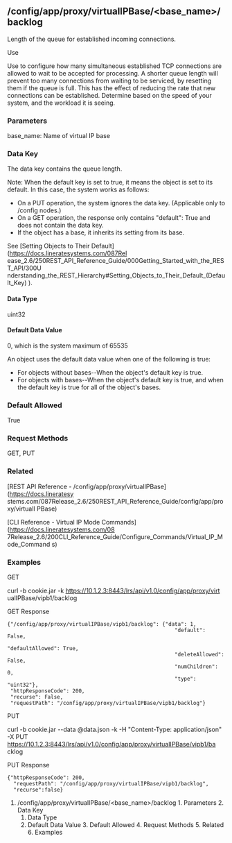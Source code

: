 ## /config/app/proxy/virtualIPBase/<base_name>/backlog

Length of the queue for established incoming connections.

Use

Use to configure how many simultaneous established TCP connections are allowed
to wait to be accepted for processing. A shorter queue length will prevent too
many connections from waiting to be serviced, by resetting them if the queue
is full. This has the effect of reducing the rate that new connections can be
established. Determine based on the speed of your system, and the workload it
is seeing.

### Parameters

base_name: Name of virtual IP base

### Data Key

The data key contains the queue length.

Note: When the default key is set to true, it means the object is set to its
default. In this case, the system works as follows:

  * On a PUT operation, the system ignores the data key. (Applicable only to /config nodes.)
  * On a GET operation, the response only contains "default": True and does not contain the data key.
  * If the object has a base, it inherits its setting from its base.

See [Setting Objects to Their Default](https://docs.lineratesystems.com/087Rel
ease_2.6/250REST_API_Reference_Guide/000Getting_Started_with_the_REST_API/300U
nderstanding_the_REST_Hierarchy#Setting_Objects_to_Their_Default_(Default_Key)
).

#### Data Type

uint32

#### Default Data Value

0, which is the system maximum of 65535

An object uses the default data value when one of the following is true:

  * For objects without bases--When the object's default key is true.
  * For objects with bases--When the object's default key is true, and when the default key is true for all of the object's bases.

### Default Allowed

True

### Request Methods

GET, PUT

### Related

[REST API Reference - /config/app/proxy/virtualIPBase](https://docs.lineratesy
stems.com/087Release_2.6/250REST_API_Reference_Guide/config/app/proxy/virtualI
PBase)

[CLI Reference - Virtual IP Mode Commands](https://docs.lineratesystems.com/08
7Release_2.6/200CLI_Reference_Guide/Configure_Commands/Virtual_IP_Mode_Command
s)

### Examples

GET

curl -b cookie.jar -k https://10.1.2.3:8443/lrs/api/v1.0/config/app/proxy/virt
ualIPBase/vipb1/backlog

GET Response

    
    
    {"/config/app/proxy/virtualIPBase/vipb1/backlog": {"data": 1,
                                                          "default": False,
                                                          "defaultAllowed": True,
                                                          "deleteAllowed": False,
                                                          "numChildren": 0,
                                                          "type": "uint32"},
     "httpResponseCode": 200,
     "recurse": False,
     "requestPath": "/config/app/proxy/virtualIPBase/vipb1/backlog"}
    

PUT

curl -b cookie.jar --data @data.json -k -H "Content-Type: application/json" -X
PUT https://10.1.2.3:8443/lrs/api/v1.0/config/app/proxy/virtualIPBase/vipb1/ba
cklog

PUT Response

    
    
    {"httpResponseCode": 200,
      "requestPath": "/config/app/proxy/virtualIPBase/vipb1/backlog",
      "recurse":false}

  1. /config/app/proxy/virtualIPBase/<base_name>/backlog
    1. Parameters
    2. Data Key
      1. Data Type
      2. Default Data Value
    3. Default Allowed
    4. Request Methods
    5. Related
    6. Examples

